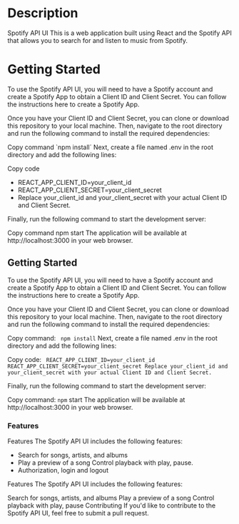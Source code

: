 
# Description
Spotify API UI
This is a web application built using React and the Spotify API that allows you to search for and listen to music from Spotify.

# Getting Started
To use the Spotify API UI, you will need to have a Spotify account and create a Spotify App to obtain a Client ID and Client Secret. You can follow the instructions here to create a Spotify App.


Once you have your Client ID and Client Secret, you can clone or download this repository to your local machine. Then, navigate to the root directory and run the following command to install the required dependencies:

Copy command
`npm install´
Next, create a file named .env in the root directory and add the following lines:


Copy code
- REACT_APP_CLIENT_ID=your_client_id
- REACT_APP_CLIENT_SECRET=your_client_secret
- Replace your_client_id and your_client_secret with your actual Client ID and Client Secret.

Finally, run the following command to start the development server:

Copy command
npm start
The application will be available at http://localhost:3000 in your web browser.


## Getting Started

To use the Spotify API UI, you will need to have a Spotify account and create a Spotify App to obtain a Client ID and Client Secret. You can follow the instructions here to create a Spotify App.

Once you have your Client ID and Client Secret, you can clone or download this repository to your local machine. Then, navigate to the root directory and run the following command to install the required dependencies:

Copy command: ` npm install` Next, create a file named .env in the root directory and add the following lines:

Copy code: ` REACT_APP_CLIENT_ID=your_client_id REACT_APP_CLIENT_SECRET=your_client_secret Replace your_client_id and your_client_secret with your actual Client ID and Client Secret.`

Finally, run the following command to start the development server:

Copy command: `npm` start The application will be available at http://localhost:3000 in your web browser.

### Features

Features The Spotify API UI includes the following features:

- Search for songs, artists, and albums
- Play a preview of a song Control playback with play, pause.
- Authorization, login and logout

Features
The Spotify API UI includes the following features:

Search for songs, artists, and albums
Play a preview of a song
Control playback with play, pause
Contributing
If you'd like to contribute to the Spotify API UI, feel free to submit a pull request.


